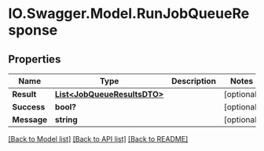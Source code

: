 # IO.Swagger.Model.RunJobQueueResponse
## Properties

Name | Type | Description | Notes
------------ | ------------- | ------------- | -------------
**Result** | [**List&lt;JobQueueResultsDTO&gt;**](JobQueueResultsDTO.md) |  | [optional] 
**Success** | **bool?** |  | [optional] 
**Message** | **string** |  | [optional] 

[[Back to Model list]](../README.md#documentation-for-models) [[Back to API list]](../README.md#documentation-for-api-endpoints) [[Back to README]](../README.md)

